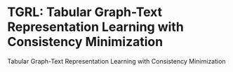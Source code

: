 # TGRL: Tabular Graph-Text Representation Learning with Consistency Minimization
Tabular Graph-Text Representation Learning with Consistency Minimization
